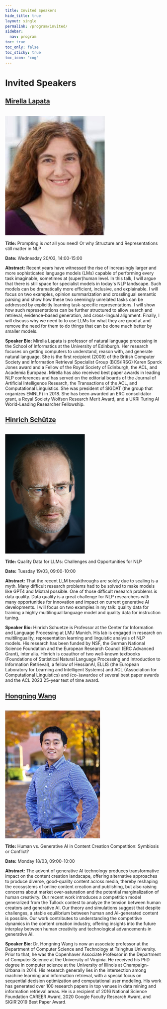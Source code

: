 ```yaml
---
title: Invited Speakers
hide_title: true
layout: single
permalink: /program/invited/
sidebar:
  nav: program
toc: true
toc_only: false
toc_sticky: true
toc_icon: "cog" 
---
```

<h1>Invited Speakers</h1>

<h2><a href="https://homepages.inf.ed.ac.uk/mlap/" target="_blank">Mirella Lapata</a></h2><br/>
<img src="/assets/images/mirella.png" alt="Mirella Lapata">

<b>Title:</b> Prompting is *not* all you need! Or why Structure and Representations still matter in NLP <br/>

<b>Date:</b> Wednesday 20/03, 14:00-15:00 <br/>

<b>Abstract:</b> Recent years have witnessed the rise of increasingly larger and more sophisticated language models (LMs) capable of performing every task imaginable, sometimes at (super)human level. In this talk, I will argue that there is still space for specialist models in today's NLP landscape. Such models can be dramatically more efficient, inclusive, and explainable. I will focus on two examples, opinion summarization and crosslingual semantic parsing and show how these two seemingly unrelated tasks can be addressed by explicitly learning task-specific representations. I will show how such representations can be further structured to allow search and retrieval, evidence-based generation, and cross-lingual alignment. Finally, I will  discuss why we need to to use LLMs for what they are good at and remove the need for them to do things that can be done much better by smaller models.
<br/>

<b>Speaker Bio:</b> Mirella Lapata is professor of natural language processing in the School of Informatics at the University of Edinburgh. Her research focuses on getting computers to understand, reason with, and generate natural language. She is the first recipient (2009) of the British Computer Society and Information Retrieval Specialist Group (BCS/IRSG) Karen Sparck Jones award and a Fellow of the Royal Society of Edinburgh, the ACL, and Academia Europaea. Mirella has also received best paper awards in leading NLP conferences and has served on the editorial boards of the Journal of Artificial Intelligence Research, the Transactions of the ACL, and Computational Linguistics. She was president of SIGDAT (the group that organizes EMNLP) in 2018. She has been awarded an ERC consolidator grant, a Royal Society Wolfson Research Merit Award, and a UKRI Turing AI World-Leading Researcher Fellowship.
<br/>


<h2><a href="https://www.cis.lmu.de/schuetze/" target="_blank">Hinrich Schütze</a></h2><br/>
<img src="/assets/images/hinrich.png" alt="Hinrich Schütze">

<b>Title:</b> Quality Data for LLMs: Challenges and Opportunities for NLP <br/>

<b>Date:</b> Tuesday 19/03, 09:00-10:00 <br/>

<b>Abstract:</b> That the recent LLM breakthroughs are solely due to scaling is a myth. Many difficult research problems had to be solved to make models like GPT4 and Mixtral possible. One of those difficult research problems is data quality. Data quality is a great challenge for NLP researchers with many opportunities for innovation and impact on current generative AI developments. I will focus on two examples in my talk: quality data for training a highly multilingual language model and quality data for instruction tuning.
<br/>

<b>Speaker Bio:</b> Hinrich Schuetze is Professor at the Center for Information
and Language Processing at LMU Munich.  His lab is engaged in research on multilinguality, representation learning and linguistic analysis of NLP models.  His research has been funded by NSF, the German National Science Foundation and the European Research Council (ERC Advanced Grant), inter alia. Hinrich is coauthor of two well-known textbooks (Foundations of Statistical Natural Language Processing and Introduction to Information Retrieval), a fellow of HessianAI, ELLIS (the European Laboratory for Learning and Intelligent Systems) and ACL (Association for Computational Linguistics) and (co-)awardee of several best paper awards and the ACL 2023 25-year test of time award.

<h2><a href="https://www.cs.virginia.edu/~hw5x/" target="_blank">Hongning Wang</a></h2><br/>
<img src="/assets/images/hongning.jpg" alt="Hongning Wang">

<b>Title:</b> Human vs. Generative AI in Content Creation Competition: Symbiosis or Conflict? <br/>

<b>Date:</b> Monday 18/03, 09:00-10:00 <br/>

<b>Abstract:</b> The advent of generative AI technology produces transformative impact on the content creation landscape, offering alternative approaches to produce diverse, good-quality content across media, thereby reshaping the ecosystems of online content creation and publishing, but also raising concerns about market over-saturation and the potential marginalization of human creativity. Our recent work introduces a competition model generalized from the Tullock contest to analyze the tension between human creators and generative AI. Our theory and simulations suggest that despite challenges, a stable equilibrium between human and AI-generated content is possible. Our work contributes to understanding the competitive dynamics in the content creation industry, offering insights into the future interplay between human creativity and technological advancements in generative AI.
<br/>

<b>Speaker Bio:</b> Dr. Hongning Wang is now an associate professor at the Department of Computer Science and Technology at Tsinghua University. Prior to that, he was the Copenhaver Associate Professor in the Department of Computer Science at the University of Virginia. He received his PhD degree in computer science at the University of Illinois at Champaign-Urbana in 2014. His research generally lies in the intersection among machine learning and information retrieval, with a special focus on sequential decision optimization and computational user modeling. His work has generated over 100 research papers in top venues in data mining and information retrieval areas. He is a recipient of 2016 National Science Foundation CAREER Award, 2020 Google Faculty Research Award, and SIGIR’2019 Best Paper Award.
